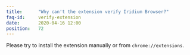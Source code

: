 ```yaml
---
title:		"Why can't the extension verify Iridium Browser?"
faq-id:		verify-extension
date:		2020-04-16 12:00
position:	72
---
```

Please try to install the extension manually or from ```chrome://extensions```.
